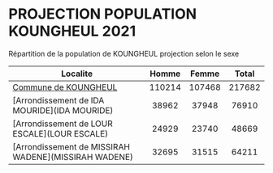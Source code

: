 # PROJECTION POPULATION KOUNGHEUL 2021
	
Répartition de la population de KOUNGHEUL projection selon le sexe
	
| Localite  | Homme | Femme | Total |
| --------- |:-----:|:-----:|:-----:|
| [Commune de KOUNGHEUL](KOUNGHEUL) | 110214 | 107468 | 217682 |
| [Arrondissement de IDA MOURIDE](IDA MOURIDE) | 38962 | 37948 | 76910 |
| [Arrondissement de LOUR ESCALE](LOUR ESCALE) | 24929 | 23740 | 48669 |
| [Arrondissement de MISSIRAH WADENE](MISSIRAH WADENE) | 32695 | 31515 | 64211 |
